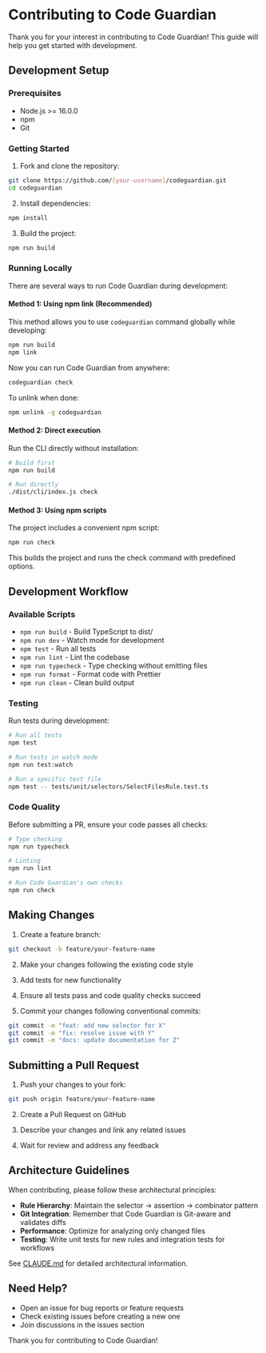 # Contributing to Code Guardian

Thank you for your interest in contributing to Code Guardian! This guide will help you get started with development.

## Development Setup

### Prerequisites

- Node.js >= 16.0.0
- npm
- Git

### Getting Started

1. Fork and clone the repository:

```bash
git clone https://github.com/[your-username]/codeguardian.git
cd codeguardian
```

2. Install dependencies:

```bash
npm install
```

3. Build the project:

```bash
npm run build
```

### Running Locally

There are several ways to run Code Guardian during development:

#### Method 1: Using npm link (Recommended)

This method allows you to use `codeguardian` command globally while developing:

```bash
npm run build
npm link
```

Now you can run Code Guardian from anywhere:

```bash
codeguardian check
```

To unlink when done:

```bash
npm unlink -g codeguardian
```

#### Method 2: Direct execution

Run the CLI directly without installation:

```bash
# Build first
npm run build

# Run directly
./dist/cli/index.js check
```

#### Method 3: Using npm scripts

The project includes a convenient npm script:

```bash
npm run check
```

This builds the project and runs the check command with predefined options.

## Development Workflow

### Available Scripts

- `npm run build` - Build TypeScript to dist/
- `npm run dev` - Watch mode for development
- `npm test` - Run all tests
- `npm run lint` - Lint the codebase
- `npm run typecheck` - Type checking without emitting files
- `npm run format` - Format code with Prettier
- `npm run clean` - Clean build output

### Testing

Run tests during development:

```bash
# Run all tests
npm test

# Run tests in watch mode
npm run test:watch

# Run a specific test file
npm test -- tests/unit/selectors/SelectFilesRule.test.ts
```

### Code Quality

Before submitting a PR, ensure your code passes all checks:

```bash
# Type checking
npm run typecheck

# Linting
npm run lint

# Run Code Guardian's own checks
npm run check
```

## Making Changes

1. Create a feature branch:

```bash
git checkout -b feature/your-feature-name
```

2. Make your changes following the existing code style

3. Add tests for new functionality

4. Ensure all tests pass and code quality checks succeed

5. Commit your changes following conventional commits:

```bash
git commit -m "feat: add new selector for X"
git commit -m "fix: resolve issue with Y"
git commit -m "docs: update documentation for Z"
```

## Submitting a Pull Request

1. Push your changes to your fork:

```bash
git push origin feature/your-feature-name
```

2. Create a Pull Request on GitHub

3. Describe your changes and link any related issues

4. Wait for review and address any feedback

## Architecture Guidelines

When contributing, please follow these architectural principles:

- **Rule Hierarchy**: Maintain the selector → assertion → combinator pattern
- **Git Integration**: Remember that Code Guardian is Git-aware and validates diffs
- **Performance**: Optimize for analyzing only changed files
- **Testing**: Write unit tests for new rules and integration tests for workflows

See [CLAUDE.md](CLAUDE.md) for detailed architectural information.

## Need Help?

- Open an issue for bug reports or feature requests
- Check existing issues before creating a new one
- Join discussions in the issues section

Thank you for contributing to Code Guardian!